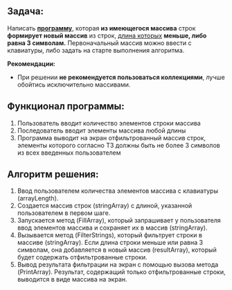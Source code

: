 ## Задача:
Написать **[программу](https://github.com/ArtBi1/cFinalTask/blob/main/Task/Task01.cs)**, которая **из имеющегося массива** строк **формирует новый массив** из строк, <u>длина которых</u> **меньше, либо равна 3 символам.** Первоначальный массив можно ввести с клавиатуры, либо задать на старте выполнения алгоритма. 



**Рекомендации:**
- При решении **не рекомендуется пользоваться коллекциями**, лучше обойтись исключительно массивами.


## Функционал программы:
1. Пользователь вводит количество элементов строки массива
2. Последователь вводит элементы массива любой длины
3. Программа выводит на экран отфильтрованный массив строк, элементы которого согласно ТЗ должны быть не более 3 символов из всех введенных пользователем

## Алгоритм решения:
1. Ввод пользователем количества элементов массива с клавиатуры (arrayLength).
2. Создается массив строк (stringArray) с длиной, указанной пользователем в первом шаге.
3. Запускается метод (FillArray), который запрашивает у пользователя ввод элементов массива и сохраняет их в массив (stringArray).
4. Вызывается метод (FilterStrings), который фильтрует строки в массиве (stringArray). Если длина строки меньше или равна 3 символам, она добавляется в новый массив (resultArray), который будет содержать отфильтрованные строки.
5. Вывод результата фильтрации на экран с помощью вызова метода (PrintArray). Результат, содержащий только отфильтрованные строки, выводится в виде массива на экран.